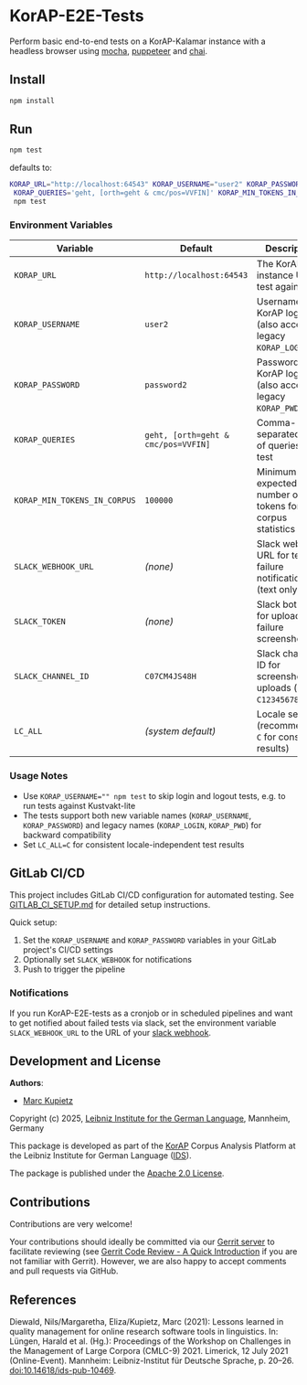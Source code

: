 # KorAP-E2E-Tests

Perform basic end-to-end tests on a KorAP-Kalamar instance with a headless browser using [mocha](https://mochajs.org/), [puppeteer](https://github.com/puppeteer/puppeteer) and [chai](https://www.chaijs.com/).

## Install

```bash
npm install
```

## Run

```bash
npm test
```

defaults to:

```bash
KORAP_URL="http://localhost:64543" KORAP_USERNAME="user2" KORAP_PASSWORD="password2"\
 KORAP_QUERIES='geht, [orth=geht & cmc/pos=VVFIN]' KORAP_MIN_TOKENS_IN_CORPUS="100000"\
 npm test
```

### Environment Variables

| Variable | Default | Description |
|----------|---------|-------------|
| `KORAP_URL` | `http://localhost:64543` | The KorAP instance URL to test against |
| `KORAP_USERNAME` | `user2` | Username for KorAP login (also accepts legacy `KORAP_LOGIN`) |
| `KORAP_PASSWORD` | `password2` | Password for KorAP login (also accepts legacy `KORAP_PWD`) |
| `KORAP_QUERIES` | `geht, [orth=geht & cmc/pos=VVFIN]` | Comma-separated list of queries to test |
| `KORAP_MIN_TOKENS_IN_CORPUS` | `100000` | Minimum expected number of tokens for corpus statistics test |
| `SLACK_WEBHOOK_URL` | _(none)_ | Slack webhook URL for test failure notifications (text only) |
| `SLACK_TOKEN` | _(none)_ | Slack bot token for uploading failure screenshots |
| `SLACK_CHANNEL_ID` | `C07CM4JS48H` | Slack channel ID for screenshot uploads (e.g., `C1234567890`) |
| `LC_ALL` | _(system default)_ | Locale setting (recommended: `C` for consistent results) |

### Usage Notes

- Use `KORAP_USERNAME="" npm test` to skip login and logout tests, e.g. to run tests against Kustvakt-lite
- The tests support both new variable names (`KORAP_USERNAME`, `KORAP_PASSWORD`) and legacy names (`KORAP_LOGIN`, `KORAP_PWD`) for backward compatibility
- Set `LC_ALL=C` for consistent locale-independent test results

## GitLab CI/CD

This project includes GitLab CI/CD configuration for automated testing. See [GITLAB_CI_SETUP.md](GITLAB_CI_SETUP.md) for detailed setup instructions.

Quick setup:

1. Set the `KORAP_USERNAME` and `KORAP_PASSWORD` variables in your GitLab project's CI/CD settings
2. Optionally set `SLACK_WEBHOOK` for notifications
3. Push to trigger the pipeline

### Notifications

If you run KorAP-E2E-tests as a cronjob or in scheduled pipelines and
want to get notified about failed tests via slack, set the environment variable `SLACK_WEBHOOK_URL` to the URL of your [slack webhook](https://api.slack.com/messaging/webhooks).


## Development and License

**Authors**:

- [Marc Kupietz](https://www.ids-mannheim.de/digspra/personal/kupietz.html)

Copyright (c) 2025, [Leibniz Institute for the German Language](http://www.ids-mannheim.de/), Mannheim, Germany

This package is developed as part of the [KorAP](http://korap.ids-mannheim.de/) Corpus Analysis Platform at the Leibniz Institute for German Language ([IDS](http://www.ids-mannheim.de/)).

The package is published under the [Apache 2.0 License](LICENSE).

## Contributions

Contributions are very welcome!

Your contributions should ideally be committed via our [Gerrit server](https://korap.ids-mannheim.de/gerrit/)
to facilitate reviewing (see [Gerrit Code Review - A Quick Introduction](https://korap.ids-mannheim.de/gerrit/Documentation/intro-quick.html)
if you are not familiar with Gerrit). However, we are also happy to accept comments and pull requests
via GitHub.

## References

Diewald, Nils/Margaretha, Eliza/Kupietz, Marc (2021): Lessons learned in quality management for online research software tools in linguistics. In: Lüngen, Harald et al. (Hg.): Proceedings of the Workshop on Challenges in the Management of Large Corpora (CMLC-9) 2021. Limerick, 12 July 2021 (Online-Event). Mannheim: Leibniz-Institut für Deutsche Sprache, p. 20–26. [doi:10.14618/ids-pub-10469](https://doi.org/10.14618/ids-pub-10469).

